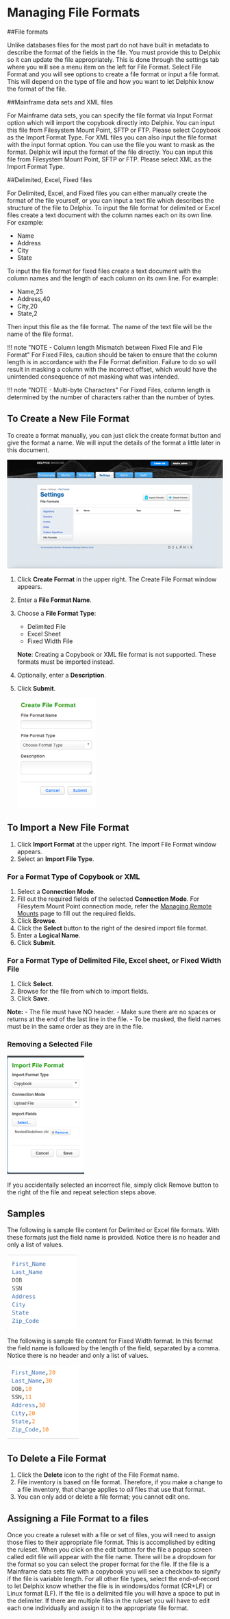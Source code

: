 # Managing File Formats

##File formats

Unlike databases files for the most part do not have built in metadata to describe the format of the fields in the file. You must provide this to Delphix so it can update the file appropriately. This is done through the settings tab where you will see a menu item on the left for File Format. Select File Format and you will see options to create a file format or input a file format. This will depend on the type of file and how you want to let Delphix know the format of the file.

##Mainframe data sets and XML files

For Mainframe data sets, you can specify the file format via Input Format option which will import the copybook directly into Delphix. You can input this file from Filesystem Mount Point, SFTP or FTP. Please select Copybook as the Import Format Type.
For XML files you can also input the file format with the input format option. You can use the file you want to mask as the format. Delphix will input the format of the file directly. You can input this file from Filesystem Mount Point, SFTP or FTP. Please select XML as the Import Format Type.

##Delimited, Excel, Fixed files

For Delimited, Excel, and Fixed files you can either manually create the format of the file yourself, or you can input a text file which describes the structure of the file to Delphix. To input the file format for delimited or Excel files create a text document with the column names each on its own line. For example:

- Name
- Address
- City
- State

To input the file format for fixed files create a text document with the column names and the length of each column on its own line. For example:

- Name,25
- Address,40
- City,20
- State,2

Then input this file as the file format. The name of the text file will be the name of the file format.

!!! note "NOTE - Column length Mismatch between Fixed File and File Format"
    For Fixed Files, caution should be taken to ensure that the column length is in accordance with the File Format definition. Failure to do so will result in masking a column with the incorrect offset, which would have the unintended consequence of not masking what was intended.

!!! note "NOTE - Multi-byte Characters"
    For Fixed Files, column length is determined by the number of characters rather than the number of bytes.

## To Create a New File Format

To create a format manually, you can just click the create format button and give the format a name. We will input the details of the format a little later in this document.

![](./media/new_connector.png)

 1. Click **Create Format** in the upper right. The Create File Format window appears.
 2. Enter a **File Format Name**.
 3. Choose a **File Format Type**:
    - Delimited File
    - Excel Sheet
    - Fixed Width File

     **Note**:
     Creating a Copybook or XML file format is not supported. These formats must be imported instead.

 4. Optionally, enter a **Description**.
 5. Click **Submit**.

    ![](./media/fileformat.png)


## To Import a New File Format

 1. Click **Import Format** at the upper right. The Import File Format window appears.
 2. Select an **Import File Type**.

### For a Format Type of Copybook or XML

 1. Select a **Connection Mode**.
 2. Fill out the required fields of the selected **Connection Mode**. For Filesytem Mount Point connection mode, refer the [Managing Remote Mounts](./Managing_Remote_Mounts/#file-format) page to fill out the required fields.
 3. Click **Browse**.
 4. Click the **Select** button to the right of the desired import file format.
 5. Enter a **Logical Name**.
 6. Click **Submit**.

### For a Format Type of Delimited File, Excel sheet, or Fixed Width File

 1. Click **Select**.
 2. Browse for the file from which to import fields.
 3. Click **Save**.

 **Note:**
     - The file must have NO header.
     - Make sure there are no spaces or returns at the end of the last line in the file.
     - To be masked, the field names must be in the same order as they are in the file.

### Removing a Selected File

![](./media/importformat.png)

If you accidentally selected an incorrect file, simply click Remove button to the right of the file and repeat selection steps above.

## Samples
The following is sample file content for Delimited or Excel file formats. With these formats just the field name is provided. Notice there is no header and only a list of values.

![](./media/sample1.png)

The following is sample file content for Fixed Width format. In this format the field name is followed by the length of the field, separated by a comma. Notice there is no header and only a list of values.

![](./media/sample2.png)

## To Delete a File Format

 1. Click the **Delete** icon to the right of the File Format name.
 2. File inventory is based on file format. Therefore, if you make a change to a file inventory, that change applies to *all* files that use that format.
 3. You can only add or delete a file format; you cannot edit one.

## Assigning a File Format to a files

Once you create a ruleset with a file or set of files, you will need to assign those files to their appropriate file format. This is accomplished by editing the ruleset. When you click on the edit button for the file a popup screen called edit file will appear with the file name. There will be a dropdown for the format so you can select the proper format for the file. If the file is a Mainframe data sets file with a copybook you will see a checkbox to signify if the file is variable length. For all other file types, select the end-of-record to let Delphix know whether the file is in windows/dos format (CR+LF) or Linux format (LF). If the file is a delimited file you will have a space to put in the delimiter. If there are multiple files in the ruleset you will have to edit each one individually and assign it to the appropriate file format.
